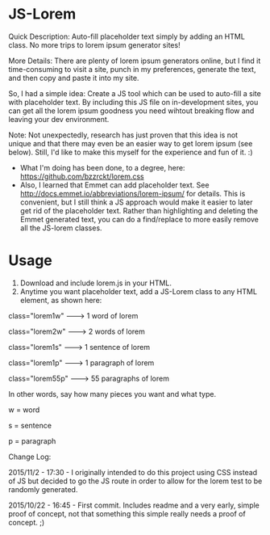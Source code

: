 # JS-Lorem
Quick Description:
Auto-fill placeholder text simply by adding an HTML class. No more trips to lorem ipsum generator sites!

More Details:
There are plenty of lorem ipsum generators online, but I find it time-consuming to visit a site, punch in my preferences, generate the text, and then copy and paste it into my site.

So, I had a simple idea: Create a JS tool which can be used to auto-fill a site with placeholder text. By including this JS file on in-development sites, you can get all the lorem ipsum goodness you need wihtout breaking flow and leaving your dev environment.

Note: Not unexpectedly, research has just proven that this idea is not unique and that there may even be an easier way to get lorem ipsum (see below). Still, I'd like to make this myself for the experience and fun of it. :)
 - What I'm doing has been done, to a degree, here: https://github.com/bzzrckt/lorem.css
 - Also, I learned that Emmet can add placeholder text. See http://docs.emmet.io/abbreviations/lorem-ipsum/ for details. This is convenient, but I still think a JS approach would make it easier to later get rid of the placeholder text. Rather than highlighting and deleting the Emmet generated text, you can do a find/replace to more easily remove all the JS-lorem classes.
 
# Usage
1. Download and include lorem.js in your HTML.
2. Anytime you want placeholder text, add a JS-Lorem class to any HTML element, as shown here:
 	
class="lorem1w" ---> 1 word of lorem

class="lorem2w" ---> 2 words of lorem

class="lorem1s" ---> 1 sentence of lorem

class="lorem1p" ---> 1 paragraph of lorem

class="lorem55p" ---> 55 paragraphs of lorem

	
In other words, say how many pieces you want and what type.

w = word

s = sentence

p = paragraph

 
 
 Change Log:
 
 2015/11/2 - 17:30 - I originally intended to do this project using CSS instead of JS but decided to go the JS route in order to allow for the lorem test to be randomly generated.
 
 2015/10/22 - 16:45 - First commit. Includes readme and a very early, simple proof of concept, not that something this simple really needs a proof of concept. ;)